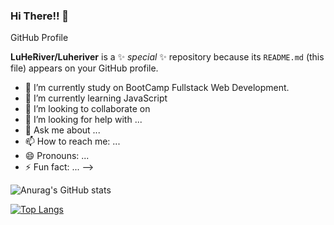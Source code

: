 ### Hi There!! 👋

GitHub Profile

**LuHeRiver/Luheriver** is a ✨ _special_ ✨ repository because its `README.md` (this file) appears on your GitHub profile.

- 🔭 I’m currently study on BootCamp Fullstack Web Development.
- 🌱 I’m currently learning JavaScript
- 👯 I’m looking to collaborate on 
- 🤔 I’m looking for help with ...
- 💬 Ask me about ...
- 📫 How to reach me: ...
- 😄 Pronouns: ...
- ⚡ Fun fact: ...
-->

<!-- [![Anurag's GitHub stats](https://github-readme-stats.vercel.app/api?username=Luheriver)](https://github.com/Luheriver/github-readme-stats&include_all_commits=true) -->

![Anurag's GitHub stats](https://github-readme-stats.vercel.app/api?username=Luheriver&show_icons=true&theme=radical&include_all_commits=true)

[![Top Langs](https://github-readme-stats.vercel.app/api/top-langs/?username=Luheriver&layout=compact)](https://github.com/Luheriver/github-readme-stats)
